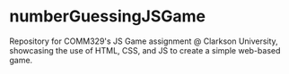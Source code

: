 # numberGuessingJSGame
Repository for COMM329's JS Game assignment @ Clarkson University, showcasing the use of HTML, CSS, and JS to create a simple web-based game.
